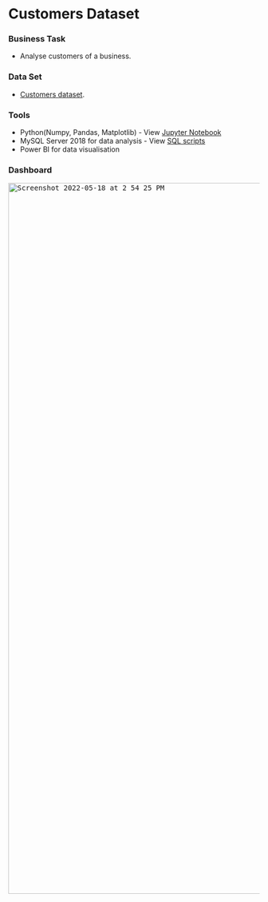 # Customers Dataset


### Business Task
- Analyse customers of a business.

### Data Set
- [Customers dataset](https://github.com/brendaakweongo/Customers/blob/main/Excel/Customers.csv).

### Tools
- Python(Numpy, Pandas, Matplotlib) - View [Jupyter Notebook](https://github.com/brendaakweongo/Customers/blob/main/Python/Customers.ipynb)
- MySQL Server 2018 for data analysis - View [SQL scripts](https://github.com/brendaakweongo/Customers/blob/main/SQL/Customers.sql)
- Power BI for data visualisation

### Dashboard

<kbd><img width="1425" alt="Screenshot 2022-05-18 at 2 54 25 PM" src="https://user-images.githubusercontent.com/114441414/224027497-8c113a97-0621-496f-a9ba-f79efb13d635.png"></kbd>

